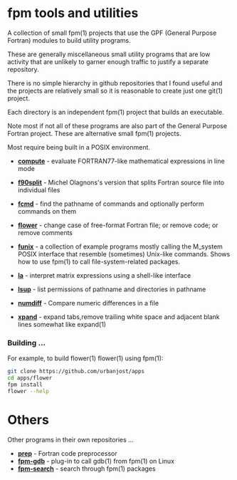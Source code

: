 # fpm tools and utilities

A collection of small fpm(1) projects that use the GPF (General Purpose
Fortran) modules to build utility programs.

These are generally miscellaneous small utility programs that are low activity
that are unlikely to garner enough traffic to justify a separate repository.

There is no simple hierarchy in github repositories that I found useful and the
projects are relatively small so it is reasonable to create just one git(1) 
project.

Each directory is an independent fpm(1) project that builds an executable.

Note most if not all of these programs are also part of the General
Purpose Fortran project. These are alternative small fpm(1) projects.

Most require being built in a POSIX environment.
+ [**compute**](https://github.com/urbanjost/apps/blob/main/compute/README.md) - 
  evaluate FORTRAN77-like mathematical expressions in line mode

+ [**f90split**](https://github.com/urbanjost/apps/blob/main/f90split/README.md) - 
  Michel Olagnons's version that splits Fortran source file into individual files

+ [**fcmd**](https://github.com/urbanjost/apps/blob/main/fcmd/README.md) - 
  find the pathname of commands and optionally perform commands on them

+ [**flower**](https://github.com/urbanjost/apps/blob/main/flower/README.md) - 
  change case of free-format Fortran file; or remove code; or remove comments

+ [**funix**](https://github.com/urbanjost/apps/blob/main/funix/README.md) - 
  a collection of example programs mostly calling the M_system POSIX interface
  that resemble (sometimes) Unix-like commands. Shows how to use fpm(1) to
  call file-system-related packages.

+ [**la**](https://github.com/urbanjost/apps/blob/main/la/README.md) - 
  interpret matrix expressions using a shell-like interface

+ [**lsup**](https://github.com/urbanjost/apps/blob/main/lsup/README.md) - 
  list permissions of pathname and directories in pathname

+ [**numdiff**](https://github.com/urbanjost/apps/blob/main/numdiff/README.md) -
  Compare numeric differences in a file

+ [**xpand**](https://github.com/urbanjost/apps/blob/main/xpand/README.md) -
  expand tabs,remove trailing white space and adjacent blank lines somewhat like expand(1)

### Building ...

For example, to build flower(1)
flower(1) using fpm(1):
```bash
git clone https://github.com/urbanjost/apps
cd apps/flower
fpm install
flower --help
```
# Others

Other programs in their own repositories ...

+ [**prep**](https://github.com/urbanjost/prep) - Fortran code preprocessor
+ [**fpm-gdb**](https://github.com/urbanjost/fpm-gdb) - plug-in to call gdb(1) from fpm(1) on Linux
+ [**fpm-search**](https://github.com/urbanjost/fpm-search) - search through fpm(1) packages
